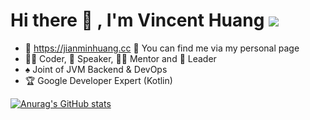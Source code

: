 # Hi there 👋 , I'm Vincent Huang ![](https://komarev.com/ghpvc/?username=Jian-Min-Huang)
- 💎 https://jianminhuang.cc 🙋 You can find me via my personal page
- 👨‍💻 Coder, 🎤 Speaker, 👨‍🏫 Mentor and 🚀 Leader
- ♠️ Joint of JVM Backend & DevOps
- 🏆 Google Developer Expert (Kotlin)

[![Anurag's GitHub stats](https://github-readme-stats.vercel.app/api?username=Jian-Min-Huang&show_icons=true&hide=issues)](https://github.com/anuraghazra/github-readme-stats) 
